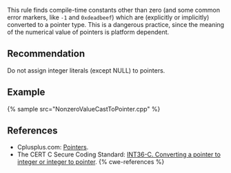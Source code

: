 This rule finds compile-time constants other than zero (and some common error markers, like `-1` and `0xdeadbeef`) which are (explicitly or implicitly) converted to a pointer type. This is a dangerous practice, since the meaning of the numerical value of pointers is platform dependent.


## Recommendation
Do not assign integer literals (except NULL) to pointers.


## Example
{% sample src="NonzeroValueCastToPointer.cpp" %}

## References
* Cplusplus.com: [Pointers](http://www.cplusplus.com/doc/tutorial/pointers/).
* The CERT C Secure Coding Standard: [INT36-C. Converting a pointer to integer or integer to pointer](https://www.securecoding.cert.org/confluence/display/c/INT36-C.+Converting+a+pointer+to+integer+or+integer+to+pointer).
{% cwe-references %}
